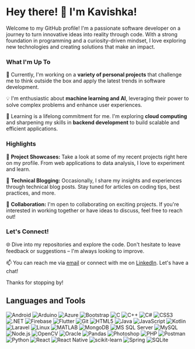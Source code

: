 

<h1>Hey there! 👋 I'm Kavishka!</h1>

Welcome to my GitHub profile! I'm a passionate software developer on a journey to turn innovative ideas into reality through code. With a strong foundation in programming and a curiosity-driven mindset, I love exploring new technologies and creating solutions that make an impact.

### What I'm Up To

🚀 Currently, I'm working on a **variety of personal projects** that challenge me to think outside the box and apply the latest trends in software development.

💡 I'm enthusiastic about **machine learning and AI**, leveraging their power to solve complex problems and enhance user experiences.

🌱 Learning is a lifelong commitment for me. I'm exploring **cloud computing** and sharpening my skills in **backend development** to build scalable and efficient applications.

### Highlights

🎉 **Project Showcases:** Take a look at some of my recent projects right here on my profile. From web applications to data analysis, I love to experiment and learn.

📝 **Technical Blogging:** Occasionally, I share my insights and experiences through technical blog posts. Stay tuned for articles on coding tips, best practices, and more.

🤝 **Collaboration:** I'm open to collaborating on exciting projects. If you're interested in working together or have ideas to discuss, feel free to reach out!

### Let's Connect!

🌐 Dive into my repositories and explore the code. Don't hesitate to leave feedback or suggestions – I'm always looking to improve.

📫 You can reach me via [email](kavishkawe38@gmail.com) or connect with me on [LinkedIn](https://www.linkedin.com/in/roshan-weerawardhana-725840248/). Let's have a chat!

Thanks for stopping by! 

## Languages and Tools

![Android](https://img.shields.io/badge/-Android-green?logo=android)
![Arduino](https://img.shields.io/badge/-Arduino-blue?logo=arduino)
![Azure](https://img.shields.io/badge/-Azure-blue?logo=microsoft-azure)
![Bootstrap](https://img.shields.io/badge/-Bootstrap-purple?logo=bootstrap)
![C](https://img.shields.io/badge/-C-blue?logo=c)
![C++](https://img.shields.io/badge/-C++-blue?logo=c%2B%2B)
![C#](https://img.shields.io/badge/-C%23-blue?logo=c-sharp)
![CSS3](https://img.shields.io/badge/-CSS3-blue?logo=css3)
![.NET](https://img.shields.io/badge/-.NET-purple?logo=.net)
![Firebase](https://img.shields.io/badge/-Firebase-orange?logo=firebase)
![Flutter](https://img.shields.io/badge/-Flutter-blue?logo=flutter)
![Git](https://img.shields.io/badge/-Git-orange?logo=git)
![HTML5](https://img.shields.io/badge/-HTML5-red?logo=html5)
![Java](https://img.shields.io/badge/-Java-red?logo=java)
![JavaScript](https://img.shields.io/badge/-JavaScript-yellow?logo=javascript)
![Kotlin](https://img.shields.io/badge/-Kotlin-orange?logo=kotlin)
![Laravel](https://img.shields.io/badge/-Laravel-red?logo=laravel)
![Linux](https://img.shields.io/badge/-Linux-black?logo=linux)
![MATLAB](https://img.shields.io/badge/-MATLAB-orange?logo=mathworks)
![MongoDB](https://img.shields.io/badge/-MongoDB-green?logo=mongodb)
![MS SQL Server](https://img.shields.io/badge/-MS%20SQL%20Server-blue?logo=microsoft-sql-server)
![MySQL](https://img.shields.io/badge/-MySQL-blue?logo=mysql)
![Node.js](https://img.shields.io/badge/-Node.js-green?logo=node.js)
![OpenCV](https://img.shields.io/badge/-OpenCV-blue?logo=opencv)
![Oracle](https://img.shields.io/badge/-Oracle-red?logo=oracle)
![Pandas](https://img.shields.io/badge/-Pandas-blue?logo=pandas)
![Photoshop](https://img.shields.io/badge/-Photoshop-blue?logo=adobe-photoshop)
![PHP](https://img.shields.io/badge/-PHP-purple?logo=php)
![Postman](https://img.shields.io/badge/-Postman-orange?logo=postman)
![Python](https://img.shields.io/badge/-Python-blue?logo=python)
![React](https://img.shields.io/badge/-React-blue?logo=react)
![React Native](https://img.shields.io/badge/-React%20Native-blue?logo=react)
![scikit-learn](https://img.shields.io/badge/-scikit--learn-green?logo=scikit-learn)
![Spring](https://img.shields.io/badge/-Spring-green?logo=spring)
![SQLite](https://img.shields.io/badge/-SQLite-blue?logo=sqlite)


